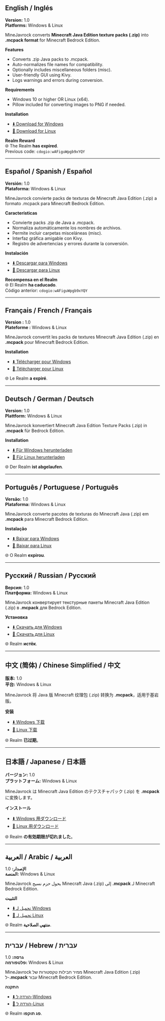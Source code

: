 ## English / Inglés

**Version:** 1.0  
**Platforms:** Windows & Linux  

MineJavrock converts **Minecraft Java Edition texture packs (.zip)** into **.mcpack format** for Minecraft Bedrock Edition.  

**Features**  
- Converts .zip Java packs to .mcpack.  
- Auto-normalizes file names for compatibility.  
- Optionally includes miscellaneous folders (misc).  
- User-friendly GUI using Kivy.  
- Logs warnings and errors during conversion.  

**Requirements**  
- Windows 10 or higher OR Linux (x64).  
- Pillow included for converting images to PNG if needed.  

**Installation**  
- [⬇️ Download for Windows](https://tinyurl.com/4z5me55b)  
- [🐧 Download for Linux](https://tinyurl.com/2fyzdcpe)  

**Realm Reward**  
🌐 The Realm **has expired**.  
Previous code: `cdogio:wAFiguWpgb9xYQY`  

---

## Español / Spanish / Español

**Versión:** 1.0  
**Plataforma:** Windows & Linux  

MineJavrock convierte packs de texturas de Minecraft Java Edition (.zip) a formato .mcpack para Minecraft Bedrock Edition.  

**Características**  
- Convierte packs .zip de Java a .mcpack.  
- Normaliza automáticamente los nombres de archivos.  
- Permite incluir carpetas misceláneas (misc).  
- Interfaz gráfica amigable con Kivy.  
- Registro de advertencias y errores durante la conversión.  

**Instalación**  
- [⬇️ Descargar para Windows](https://tinyurl.com/4z5me55b)  
- [🐧 Descargar para Linux](https://tinyurl.com/2fyzdcpe)  

**Recompensa en el Realm**  
🌐 El Realm **ha caducado**.  
Código anterior: `cdogio:wAFiguWpgb9xYQY`  

---

## Français / French / Français

**Version :** 1.0  
**Plateforme :** Windows & Linux  

MineJavrock convertit les packs de textures Minecraft Java Edition (.zip) en **.mcpack** pour Minecraft Bedrock Edition.  

**Installation**  
- [⬇️ Télécharger pour Windows](https://tinyurl.com/4z5me55b)  
- [🐧 Télécharger pour Linux](https://tinyurl.com/2fyzdcpe)  

🌐 Le Realm **a expiré**.  

---

## Deutsch / German / Deutsch

**Version:** 1.0  
**Plattform:** Windows & Linux  

MineJavrock konvertiert Minecraft Java Edition Texture Packs (.zip) in **.mcpack** für Bedrock Edition.  

**Installation**  
- [⬇️ Für Windows herunterladen](https://tinyurl.com/4z5me55b)  
- [🐧 Für Linux herunterladen](https://tinyurl.com/2fyzdcpe)  

🌐 Der Realm **ist abgelaufen**.  

---

## Português / Portuguese / Português

**Versão:** 1.0  
**Plataforma:** Windows & Linux  

MineJavrock converte pacotes de texturas do Minecraft Java (.zip) em **.mcpack** para Minecraft Bedrock Edition.  

**Instalação**  
- [⬇️ Baixar para Windows](https://tinyurl.com/4z5me55b)  
- [🐧 Baixar para Linux](https://tinyurl.com/2fyzdcpe)  

🌐 O Realm **expirou**.  

---

## Русский / Russian / Русский

**Версия:** 1.0  
**Платформа:** Windows & Linux  

MineJavrock конвертирует текстурные пакеты Minecraft Java Edition (.zip) в **.mcpack** для Bedrock Edition.  

**Установка**  
- [⬇️ Скачать для Windows](https://tinyurl.com/4z5me55b)  
- [🐧 Скачать для Linux](https://tinyurl.com/2fyzdcpe)  

🌐 Realm **истёк**.  

---

## 中文 (简体) / Chinese Simplified / 中文

**版本:** 1.0  
**平台:** Windows & Linux  

MineJavrock 将 Java 版 Minecraft 纹理包 (.zip) 转换为 **.mcpack**，适用于基岩版。  

**安装**  
- [⬇️ Windows 下载](https://tinyurl.com/4z5me55b)  
- [🐧 Linux 下载](https://tinyurl.com/2fyzdcpe)  

🌐 Realm **已过期**。  

---

## 日本語 / Japanese / 日本語

**バージョン:** 1.0  
**プラットフォーム:** Windows & Linux  

MineJavrock は Minecraft Java Edition のテクスチャパック (.zip) を **.mcpack** に変換します。  

**インストール**  
- [⬇️ Windows 用ダウンロード](https://tinyurl.com/4z5me55b)  
- [🐧 Linux 用ダウンロード](https://tinyurl.com/2fyzdcpe)  

🌐 Realm **の有効期限が切れました**。  

---

## العربية / Arabic / العربية

**الإصدار:** 1.0  
**المنصة:** Windows & Linux  

MineJavrock يحول حزم نسيج Minecraft Java (.zip) إلى **.mcpack** لـ Minecraft Bedrock Edition.  

**التثبيت**  
- [⬇️ تحميل لـ Windows](https://tinyurl.com/4z5me55b)  
- [🐧 تحميل لـ Linux](https://tinyurl.com/2fyzdcpe)  

🌐 Realm **منتهي الصلاحية**.  

---

## עברית / Hebrew / עברית

**גרסה:** 1.0  
**פלטפורמה:** Windows & Linux  

MineJavrock ממיר חבילות טקסטורות של Minecraft Java Edition (.zip) ל-**.mcpack** עבור Minecraft Bedrock Edition.  

**התקנה**  
- [⬇️ הורדה ל-Windows](https://tinyurl.com/4z5me55b)  
- [🐧 הורדה ל-Linux](https://tinyurl.com/2fyzdcpe)  

🌐 Realm **פג תוקפו**.  

